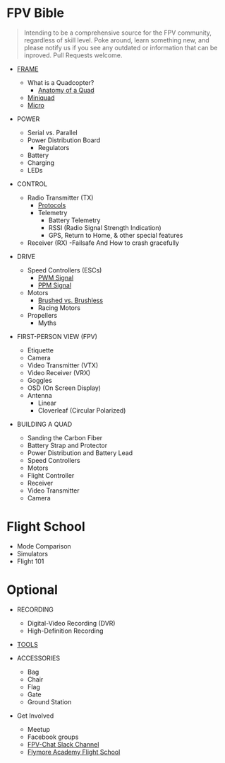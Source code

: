 # FPV Bible

 > Intending to be a comprehensive source for the FPV community, regardless of skill level. Poke around, learn something new, and please notify us if you see any outdated or information that can be inproved. Pull Requests welcome.


- [FRAME](src/frame.md)
	- What is a Quadcopter?
		- [Anatomy of a Quad](src/anatomy.md)
	- [Miniquad](src/miniquad.md)
	- [Micro](src/micro.md)
- POWER
	- Serial vs. Parallel
	- Power Distribution Board
		- Regulators
	- Battery
	- Charging
	- LEDs
- CONTROL
	- Radio Transmitter (TX)
		- [Protocols](protocols.md)
		- Telemetry
			- Battery Telemetry
			- RSSI (Radio Signal Strength Indication)
			- GPS, Return to Home, & other special features
	- Receiver (RX)
		-Failsafe And How to crash gracefully
- DRIVE
	- Speed Controllers (ESCs)
		- [PWM Signal](src/pwm_signal.md)
		- [PPM Signal](src/ppm_signal.md)
	- Motors
		- [Brushed vs. Brushless](src/brushed_brushless.md)
		- Racing Motors
	- Propellers
		- Myths
- FIRST-PERSON VIEW (FPV)
	- Etiquette
	- Camera
	- Video Transmitter (VTX)
	- Video Receiver (VRX)
	- Goggles
	- OSD (On Screen Display)
	- Antenna
		- Linear
		- Cloverleaf (Circular Polarized)

- BUILDING A QUAD
	- Sanding the Carbon Fiber
	- Battery Strap and Protector
	- Power Distribution and Battery Lead
	- Speed Controllers
	- Motors
	- Flight Controller
	- Receiver
	- Video Transmitter
	- Camera

# Flight School

- Mode Comparison
- Simulators
- Flight 101


# Optional

- RECORDING
	- Digital-Video Recording (DVR)
	- High-Definition Recording
- [TOOLS](src/tools.md)
- ACCESSORIES
	- Bag
	- Chair
	- Flag
	- Gate
	- Ground Station


- Get Involved
	- Meetup
	- Facebook groups
	- [FPV-Chat Slack Channel](http://www.fpv-chat.com)
	- [Flymore Academy Flight School](http://flymore.academy)
